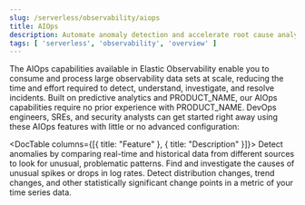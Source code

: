 ```yaml
---
slug: /serverless/observability/aiops
title: AIOps
description: Automate anomaly detection and accelerate root cause analysis with AIOps.
tags: [ 'serverless', 'observability', 'overview' ]
---
```


<p><DocBadge template="technical preview" /></p>

The AIOps capabilities available in Elastic Observability enable you to consume and process large observability data sets at scale, reducing the time and effort required to detect, understand, investigate, and resolve incidents.
Built on predictive analytics and PRODUCT_NAME, our AIOps capabilities require no prior experience with PRODUCT_NAME.
DevOps engineers, SREs, and security analysts can get started right away using these AIOps features with little or no advanced configuration:

<DocTable columns={[{ title: "Feature" }, { title: "Description" }]}>
    <DocRow>
        <DocCell><DocLink slug="/serverless/observability/aiops-detect-anomalies" text="Anomaly detection"/></DocCell>
        <DocCell>Detect anomalies by comparing real-time and historical data from different sources to look for unusual, problematic patterns.</DocCell>
    </DocRow>
    <DocRow>
        <DocCell><DocLink slug="/serverless/observability/aiops-analyze-spikes" text="Log rate analysis"/></DocCell>
        <DocCell>Find and investigate the causes of unusual spikes or drops in log rates.</DocCell>
    </DocRow>
    <DocRow>
        <DocCell><DocLink slug="/serverless/observability/aiops-detect-change-points" text="Change point detection"/></DocCell>
        <DocCell>Detect distribution changes, trend changes, and other statistically significant change points in a metric of your time series data.</DocCell>
    </DocRow>
</DocTable>
